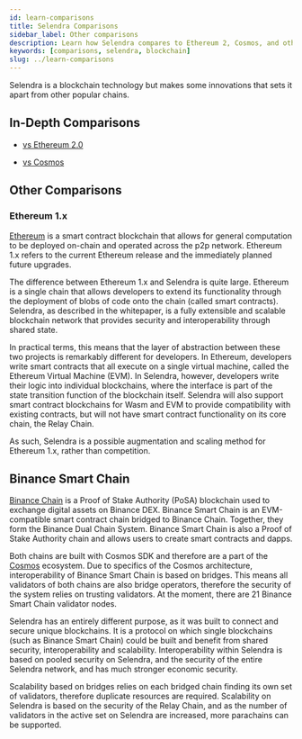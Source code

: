 ```yaml
---
id: learn-comparisons
title: Selendra Comparisons
sidebar_label: Other comparisons
description: Learn how Selendra compares to Ethereum 2, Cosmos, and other chains.
keywords: [comparisons, selendra, blockchain]
slug: ../learn-comparisons
---
```


Selendra is a blockchain technology but makes some innovations that sets it apart from other popular
chains.

## In-Depth Comparisons

- [vs Ethereum 2.0](learn-comparison-ethereum-2.md)

- [vs Cosmos](learn-comparisons-cosmos.md)

## Other Comparisons

### Ethereum 1.x

[Ethereum](https://ethereum.org) is a smart contract blockchain that allows for general computation
to be deployed on-chain and operated across the p2p network. Ethereum 1.x refers to the current
Ethereum release and the immediately planned future upgrades.

The difference between Ethereum 1.x and Selendra is quite large. Ethereum is a single chain that
allows developers to extend its functionality through the deployment of blobs of code onto the chain
(called smart contracts). Selendra, as described in the whitepaper, is a fully extensible and
scalable blockchain network that provides security and interoperability through shared state.

In practical terms, this means that the layer of abstraction between these two projects is
remarkably different for developers. In Ethereum, developers write smart contracts that all execute
on a single virtual machine, called the Ethereum Virtual Machine (EVM). In Selendra, however,
developers write their logic into individual blockchains, where the interface is part of the state
transition function of the blockchain itself. Selendra will also support smart contract blockchains
for Wasm and EVM to provide compatibility with existing contracts, but will not have smart contract
functionality on its core chain, the Relay Chain.

As such, Selendra is a possible augmentation and scaling method for Ethereum 1.x, rather than
competition.

## Binance Smart Chain

[Binance Chain](https://www.binance.com) is a Proof of Stake Authority (PoSA) blockchain used to
exchange digital assets on Binance DEX. Binance Smart Chain is an EVM-compatible smart contract
chain bridged to Binance Chain. Together, they form the Binance Dual Chain System. Binance Smart
Chain is also a Proof of Stake Authority chain and allows users to create smart contracts and dapps.

Both chains are built with Cosmos SDK and therefore are a part of the
[Cosmos](learn-comparisons-cosmos.md) ecosystem. Due to specifics of the Cosmos architecture,
interoperability of Binance Smart Chain is based on bridges. This means all validators of both
chains are also bridge operators, therefore the security of the system relies on trusting
validators. At the moment, there are 21 Binance Smart Chain validator nodes.

Selendra has an entirely different purpose, as it was built to connect and secure unique
blockchains. It is a protocol on which single blockchains (such as Binance Smart Chain) could be
built and benefit from shared security, interoperability and scalability. Interoperability within
Selendra is based on pooled security on Selendra, and the security of the entire Selendra network,
and has much stronger economic security.

Scalability based on bridges relies on each bridged chain finding its own set of validators,
therefore duplicate resources are required. Scalability on Selendra is based on the security of the
Relay Chain, and as the number of validators in the active set on Selendra are increased, more
parachains can be supported.
